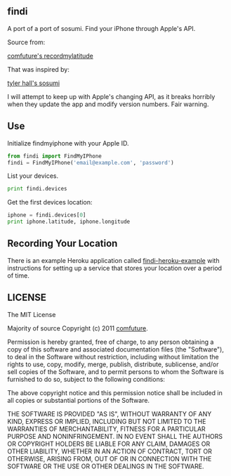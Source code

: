 findi
-------

A port of a port of sosumi. Find your iPhone through Apple's API.

Source from:

[comfuture's recordmylatitude](https://github.com/comfuture/recordmylatitude/blob/master/findmyiphone/__init__.py)

That was inspired by:

[tyler hall's sosumi](https://github.com/tylerhall/sosumi)

I will attempt to keep up with Apple's changing API, as it breaks horribly when they update the app and modify version numbers. Fair warning.

Use
-------

Initialize findmyiphone with your Apple ID.

```python
from findi import FindMyIPhone
findi = FindMyIPhone('email@example.com', 'password')
```

List your devices.

```python
print findi.devices
```

Get the first devices location:

```python
iphone = findi.devices[0]
print iphone.latitude, iphone.longitude
```

Recording Your Location
-------
There is an example Heroku application called [findi-heroku-example](https://github.com/pearkes/findi-heroku-example) with instructions
for setting up a service that stores your location over a period of time.

LICENSE
-------

The MIT License

Majority of source Copyright (c) 2011 [comfuture](https://github.com/comfuture).

Permission is hereby granted, free of charge, to any person obtaining a copy of this software and associated documentation files (the "Software"), to deal in the Software without restriction, including without limitation the rights to use, copy, modify, merge, publish, distribute, sublicense, and/or sell copies of the Software, and to permit persons to whom the Software is furnished to do so, subject to the following conditions:

The above copyright notice and this permission notice shall be included in all copies or substantial portions of the Software.

THE SOFTWARE IS PROVIDED "AS IS", WITHOUT WARRANTY OF ANY KIND, EXPRESS OR IMPLIED, INCLUDING BUT NOT LIMITED TO THE WARRANTIES OF MERCHANTABILITY, FITNESS FOR A PARTICULAR PURPOSE AND NONINFRINGEMENT. IN NO EVENT SHALL THE AUTHORS OR COPYRIGHT HOLDERS BE LIABLE FOR ANY CLAIM, DAMAGES OR OTHER LIABILITY, WHETHER IN AN ACTION OF CONTRACT, TORT OR OTHERWISE, ARISING FROM, OUT OF OR IN CONNECTION WITH THE SOFTWARE OR THE USE OR OTHER DEALINGS IN THE SOFTWARE.

